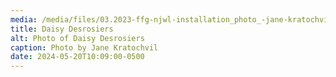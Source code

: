 ```yaml
---
media: /media/files/03.2023-ffg-njwl-installation_photo_-jane-kratochvil_3785.jpg
title: Daisy Desrosiers
alt: Photo of Daisy Desrosiers
caption: Photo by Jane Kratochvil
date: 2024-05-20T10:09:00-0500
---
```

